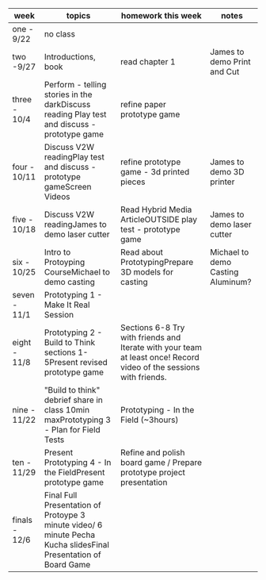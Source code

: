 | week          | topics                                                                                                          | homework this week                                                                                                 | notes                             |
|---------------|-----------------------------------------------------------------------------------------------------------------|--------------------------------------------------------------------------------------------------------------------|-----------------------------------|
| one - 9/22    | no class                                                                                                        |                                                                                                                    |                                   |
| two -9/27     | Introductions, book                                                                                             | read chapter 1                                                                                                     | James to demo Print and Cut       |
| three - 10/4  | Perform - telling stories in the darkDiscuss reading Play test and discuss - prototype game                     | refine paper prototype game                                                                                        |                                   |
| four - 10/11  | Discuss V2W readingPlay test and discuss - prototype gameScreen Videos                                          | refine prototype game - 3d printed pieces                                                                          | James to demo 3D printer          |
| five - 10/18  | Discuss V2W readingJames to demo laser cutter                                                                   | Read Hybrid Media ArticleOUTSIDE play test - prototype game                                                        | James to demo laser cutter        |
| six - 10/25   | Intro to Protoyping CourseMichael to demo casting                                                               | Read about PrototypingPrepare 3D models for casting                                                                | Michael to demo Casting Aluminum? |
| seven - 11/1  | Prototyping 1 - Make It Real Session                                                                            |                                                                                                                    |                                   |
| eight - 11/8  | Prototyping 2 - Build to Think sections 1-5Present revised prototype game                                       | Sections 6-8 Try with friends and Iterate with your team at least once! Record video of the sessions with friends. |                                   |
| nine - 11/22  | "Build to think" debrief share in class 10min maxPrototyping 3 - Plan for Field Tests                           | Prototyping - In the Field (~3hours)                                                                               |                                   |
| ten - 11/29   | Present Prototyping 4 - In the FieldPresent prototype game                                                      | Refine and polish board game / Prepare prototype project presentation                                              |                                   |
| finals - 12/6 | Final Full Presentation of Protoype 3 minute video/ 6 minute Pecha Kucha slidesFinal Presentation of Board Game |                                                                                                                    |                                   |
